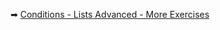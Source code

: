 ➡ [Conditions - Lists Advanced - More Exercises](https://judge.softuni.org/Contests/Practice/DownloadResource/40501)
